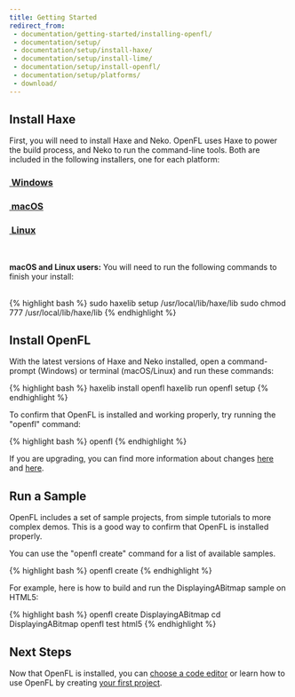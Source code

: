 ```yaml
---
title: Getting Started
redirect_from:
 - documentation/getting-started/installing-openfl/
 - documentation/setup/
 - documentation/setup/install-haxe/
 - documentation/setup/install-lime/
 - documentation/setup/install-openfl/
 - documentation/setup/platforms/
 - download/
---
```


## Install Haxe

First, you will need to install Haxe and Neko. OpenFL uses Haxe to power the build process, and Neko to run the command-line tools. Both are included in the following installers, one for each platform:

<div class="row">
	<div class="col-md-4 text-center">
		<a class="btn" href="https://github.com/HaxeFoundation/haxe/releases/download/3.4.4/haxe-3.4.4-win64.exe">
			<h3><span class="icon-windows">&nbsp;Windows</h3>
		</a>
	</div>
	<div class="col-md-4 text-center">
		<a class="btn" href="https://github.com/HaxeFoundation/haxe/releases/download/3.4.4/haxe-3.4.4-osx-installer.pkg">
			<h3><span class="icon-apple"></span>&nbsp;macOS</h3>
		</a>
	</div>
	<div class="col-md-4 text-center">
		<a class="btn" href="https://haxe.org/download/linux/" target="_blank">
			<h3><span class="icon-linux"></span>&nbsp;Linux</h3>
		</a>
	</div>
</div>

<br />

<div class="alert alert-warning">
<p><strong>macOS and Linux users:</strong> You will need to run the following commands to finish your install:</p>
<br/>
{% highlight bash %}
sudo haxelib setup /usr/local/lib/haxe/lib
sudo chmod 777 /usr/local/lib/haxe/lib
{% endhighlight %}
</div>

## Install OpenFL

With the latest versions of Haxe and Neko installed, open a command-prompt (Windows) or terminal (macOS/Linux) and run these commands:

{% highlight bash %}
haxelib install openfl
haxelib run openfl setup
{% endhighlight %}

To confirm that OpenFL is installed and working properly, try running the "openfl" command:

{% highlight bash %}
openfl
{% endhighlight %}

If you are upgrading, you can find more information about changes <a href="https://github.com/openfl/lime/blob/master/CHANGELOG.md" target="_blank">here</a> and <a href="https://github.com/openfl/openfl/blob/master/CHANGELOG.md" target="_blank">here</a>.

## Run a Sample

OpenFL includes a set of sample projects, from simple tutorials to more complex demos. This is a good way to confirm that OpenFL is installed properly.

You can use the "openfl create" command for a list of available samples.

{% highlight bash %}
openfl create
{% endhighlight %}

For example, here is how to build and run the DisplayingABitmap sample on HTML5:

{% highlight bash %}
openfl create DisplayingABitmap
cd DisplayingABitmap
openfl test html5
{% endhighlight %}



## Next Steps

Now that OpenFL is installed, you can [choose a code editor](/learn/docs/choosing-a-code-editor/) or learn how to use OpenFL by creating [your first project](/learn/tutorials/displaying-a-bitmap/).
